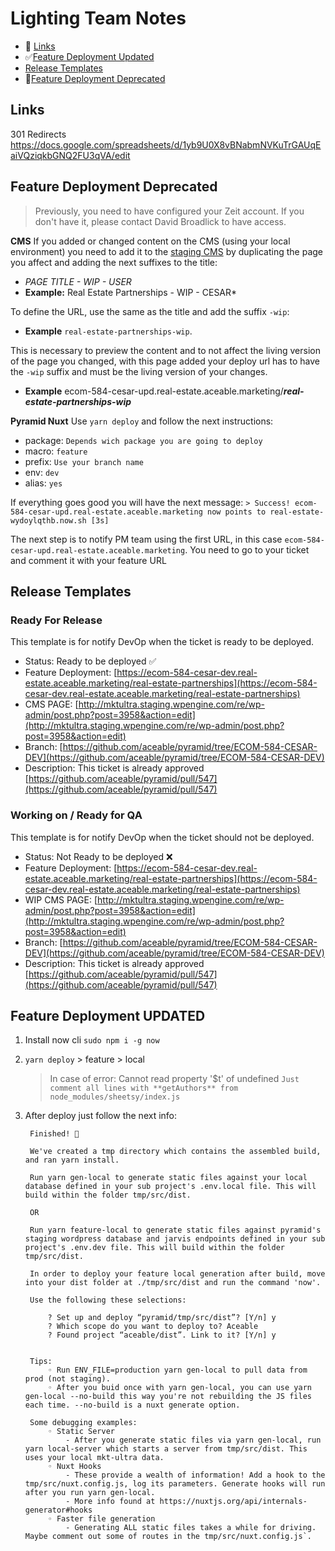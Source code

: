 
# Lighting Team Notes
 - 🔗 [Links](#links)
 - ✅[Feature Deployment Updated](#feature-deployment-updated)
 - [Release Templates](#release-templates)
 - 🚨[Feature Deployment Deprecated](#feature-deployment-deprecated)
 
## Links
301 Redirects
https://docs.google.com/spreadsheets/d/1yb9U0X8vBNabmNVKuTrGAUqEaiVQziqkbGNQ2FU3qVA/edit

## Feature Deployment Deprecated

> Previously, you need to have configured your Zeit account. If you don't have it, please contact David Broadlick to have access.

**CMS**
If you added or changed content on the CMS (using your local environment) you need to add it to the [staging CMS](http://mktultra.staging.wpengine.com/) by duplicating the page you affect and adding the next suffixes to the title: 
- *PAGE TITLE - WIP - USER* 
-  **Example:** Real Estate Partnerships - WIP - CESAR*

To define the URL, use the same as the title and add the suffix `-wip`:
-  **Example** `real-estate-partnerships-wip`.

This is necessary to preview the content and to not affect the living version of the page you changed, with this page added your deploy url has to have the `-wip` suffix and must be the living version of your changes.

- **Example** ecom-584-cesar-upd.real-estate.aceable.marketing/***real-estate-partnerships-wip***

**Pyramid Nuxt**
Use `yarn deploy` and follow the next instructions:
 - package: `Depends wich package you are going to deploy`
 - macro: `feature`
 - prefix: `Use your branch name`
 - env: `dev`
 - alias: `yes`

If everything goes good you will have the next message: 
`> Success! ecom-584-cesar-upd.real-estate.aceable.marketing now points to real-estate-wydoylqthb.now.sh [3s]`

The next step is to notify PM team using the first URL, in this case `ecom-584-cesar-upd.real-estate.aceable.marketing`. You need to go to your ticket and comment it with your feature URL

## Release Templates
### Ready For Release
This template is for notify DevOp when the ticket is ready to be deployed.

-   Status: Ready to be deployed ✅    
-   Feature Deployment: [https://ecom-584-cesar-dev.real-estate.aceable.marketing/real-estate-partnerships](https://ecom-584-cesar-dev.real-estate.aceable.marketing/real-estate-partnerships)
-   CMS PAGE: [http://mktultra.staging.wpengine.com/re/wp-admin/post.php?post=3958&action=edit](http://mktultra.staging.wpengine.com/re/wp-admin/post.php?post=3958&action=edit)
-   Branch: [https://github.com/aceable/pyramid/tree/ECOM-584-CESAR-DEV](https://github.com/aceable/pyramid/tree/ECOM-584-CESAR-DEV)
-   Description: This ticket is already approved [https://github.com/aceable/pyramid/pull/547](https://github.com/aceable/pyramid/pull/547) 
### Working on / Ready for QA
This template is for notify DevOp when the ticket should not be deployed.
-   Status: Not Ready to be deployed ❌    
-   Feature Deployment: [https://ecom-584-cesar-dev.real-estate.aceable.marketing/real-estate-partnerships](https://ecom-584-cesar-dev.real-estate.aceable.marketing/real-estate-partnerships)
-   WIP CMS PAGE: [http://mktultra.staging.wpengine.com/re/wp-admin/post.php?post=3958&action=edit](http://mktultra.staging.wpengine.com/re/wp-admin/post.php?post=3958&action=edit)
-   Branch: [https://github.com/aceable/pyramid/tree/ECOM-584-CESAR-DEV](https://github.com/aceable/pyramid/tree/ECOM-584-CESAR-DEV)
-   Description: This ticket is already approved [https://github.com/aceable/pyramid/pull/547](https://github.com/aceable/pyramid/pull/547) 

## Feature Deployment UPDATED

 1. Install now cli `sudo npm i -g now`
2. `yarn deploy` > feature > local
	> In case of error: Cannot read property '$t' of undefined
	> `Just comment all lines with **getAuthors** from node_modules/sheetsy/index.js`
	
3. After deploy just follow the next info:


		Finished! 🎉
    
	    We've created a tmp directory which contains the assembled build, and ran yarn install.
	        
	    Run yarn gen-local to generate static files against your local database defined in your sub project's .env.local file. This will build within the folder tmp/src/dist.
	        
	    OR
	        
	    Run yarn feature-local to generate static files against pyramid's staging wordpress database and jarvis endpoints defined in your sub project's .env.dev file. This will build within the folder tmp/src/dist.
	    
	    In order to deploy your feature local generation after build, move into your dist folder at ./tmp/src/dist and run the command 'now'.
	    
	    Use the following these selections:
	        
	    	? Set up and deploy “pyramid/tmp/src/dist”? [Y/n] y
	    	? Which scope do you want to deploy to? Aceable
	    	? Found project “aceable/dist”. Link to it? [Y/n] y
	                
	        
	    Tips:
	    	◦ Run ENV_FILE=production yarn gen-local to pull data from prod (not staging).
	    	◦ After you buid once with yarn gen-local, you can use yarn gen-local --no-build this way you're not rebuilding the JS files each time. --no-build is a nuxt generate option.
	        
	    Some debugging examples:
	    	◦ Static Server
	    		- After you generate static files via yarn gen-local, run yarn local-server which starts a server from tmp/src/dist. This uses your local mkt-ultra data.
	    	◦ Nuxt Hooks
	    		- These provide a wealth of information! Add a hook to the tmp/src/nuxt.config.js, log its parameters. Generate hooks will run after you run yarn gen-local.
	    		- More info found at https://nuxtjs.org/api/internals-generator#hooks
	    	◦ Faster file generation
	    		- Generating ALL static files takes a while for driving. Maybe comment out some of routes in the tmp/src/nuxt.config.js`.
